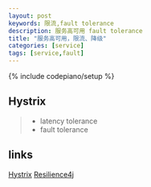 ```yaml
---
layout: post
keywords: 限流,fault tolerance
description: 服务高可用 fault tolerance
title: "服务高可用，限流、降级"
categories: [service]
tags: [service,fault]
---
```

{% include codepiano/setup %}

## Hystrix
> * latency tolerance
> * fault tolerance


## links
[Hystrix](https://github.com/Netflix/Hystrix/wiki)
[Resilience4j](https://github.com/resilience4j/resilience4j)
